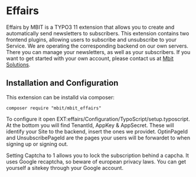 # Effairs

Effairs by MBIT is a TYPO3 11 extension that allows you to create and automatically send newsletters to subscribers. This extension contains two frontend plugins, allowing users to subscribe and unsubscribe to your Service. We are operating the corresponding backend on our own servers. There you can manage your newsletters, as well as your subscribers. If you want to get started with your own account, please contact us at <a href="https://www.mbit.at/kontakt/ihre-anfrage">Mbit Solutions</a>. 

## Installation and Configuration

This extension can be installd via composer: 

```
composer require "mbit/mbit_effairs"
```

To configure it open EXT:effairs/Configuration/TypoScript/setup.typoscript. At the bottom you will find TenantId, AppKey & AppSecret. These will identify your Site to the backend, insert the ones we providet. OptinPageId and UnsubscribePageId are the pages your users will be forwardet to when signing up or signing out.   

Setting Captcha to 1 allows you to lock the subscription behind a capcha. It uses Google recaptcha, so beware of european privacy laws. You can get yourself a sitekey through your Google account. 
